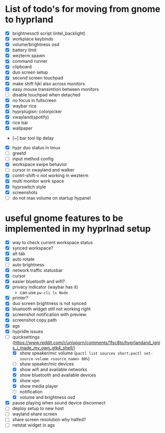 # List of todo's for moving from gnome to hyprland

- [x] brightnessctl script  (intel_backlight)
- [x] workplace keybinds 
- [x] volume/brightness osd
- [x] battery limit
- [x] wezterm spawn
- [x] command runner
- [x] clipboard
- [x] duo screen setup
- [x] second screen touchpad
- [x] make shift hjkl also across monitors
- [x] easy mouse transimtion between monitors
- [ ] disable touchpad when detached 
- [x] no focus in fullscreen
- [x] waybar rice
- [x] hyprplugisn: colorpicker
- [x] xwayland(spotify)
- [x] rice bar
- [x] wallpaper
- [~] bar tool tip delay
- [x] hypr duo status in tmux
- [ ] greetd
- [ ] input method config
- [x] workspace swipe behavior
- [ ] cursor in xwayland and walker
- [x] contrl-shift-v not working in wezterm
- [x] multi monitor work space
- [x] hyprswitch style
- [x] screenshots
- [ ] do not max volume on startup hypanel

# useful gnome features to be implemented in my hyprlnad setup
- [x] way to check current workspace status
- [x] synced workspace?
- [x] alt tab
- [x] auto rotate
- [ ] auto brightness
- [x] network traffic statusbar
- [x] cursor
- [x] easier bluetooth and wifi?
- [x] privacy indicator (waybar has it)
    - can use `pw-cli ls Node`
- [x] printer?
- [x] duo screen brightness is not synced
- [x] bluetooth widget still not working right
- [x] screenshot notification with preview. 
- [x] screenshot copy path
- [x] ags
- [x] hypridle issues
- [ ] quicksettings (https://www.reddit.com/r/unixporn/comments/1fsc8to/hyprlandand_ignis_i_made_my_own_gtk4_shell/)
    - [x] show speaker/mic volume (`pactl list sources short;pactl set-source-volume <source_name> 80%`)
    - [ ] show speaker/mic devices
    - [x] show wifi and available networks
    - [x] show bluetooth and available devices
    - [x] show vpn
    - [x] show media player
    - [ ] notification 
    - [x] volume and brightness osd
- [x] pause playing when sound device disconnect
- [ ] deploy setup to new host
- [ ] wayland share screen
- [ ] share screen resolution why halfed?
- [ ] netstat widget in ags

